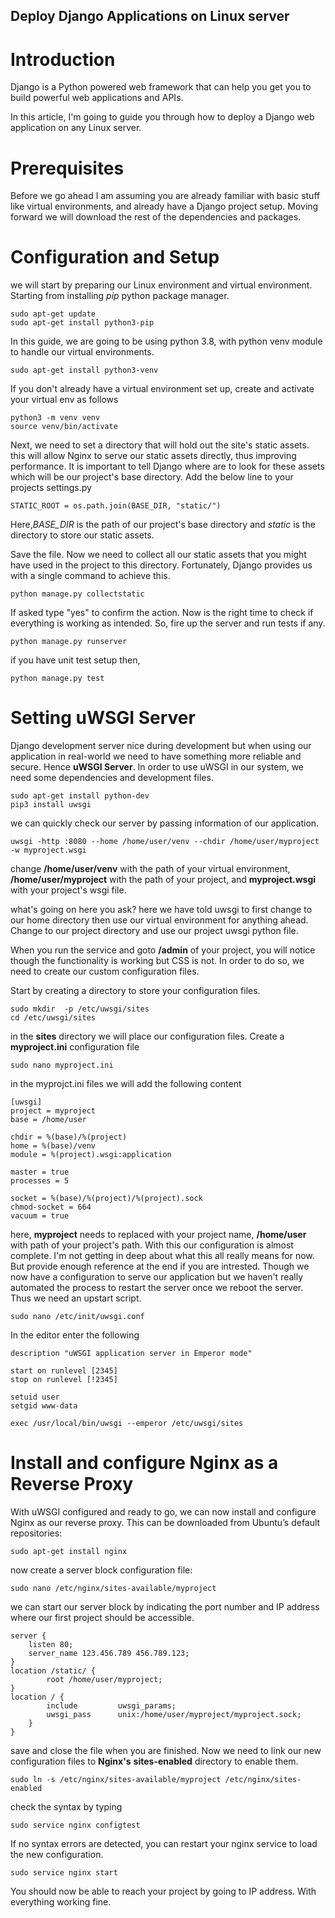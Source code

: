 ## Deploy Django Applications on Linux server

# Introduction
Django is a Python powered web framework that can help you get you to build powerful web applications and APIs.

In this article, I'm going to guide you through how to deploy a Django web application on any Linux server. 

# Prerequisites
Before we go ahead I am assuming you are already familiar with basic stuff like virtual environments, and already have a Django project setup. Moving forward we will download the rest of the dependencies and packages.

# Configuration and Setup
we will start by preparing our Linux environment and virtual environment. Starting from installing *pip* python package manager.

```
sudo apt-get update
sudo apt-get install python3-pip
``` 
In this guide, we are going to be using python 3.8, with python venv module to handle our virtual environments.

```
sudo apt-get install python3-venv
```

If you don't already have a virtual environment set up, create and activate your virtual env as follows
```
python3 -m venv venv
source venv/bin/activate
```

Next, we need to set a directory that will hold out the site's static assets. this will allow Nginx to serve our static assets directly, thus improving performance. It is important to tell Django where are to look for these assets which will be our project's base directory. Add the below line to your projects settings.py
```
STATIC_ROOT = os.path.join(BASE_DIR, "static/")
```

Here,*BASE_DIR* is the path of our project's base directory and *static* is the directory to store our static assets.

Save the file. Now we need to collect all our static assets that you might have used in the project to this directory. Fortunately, Django provides us with a single command to achieve this.
```
python manage.py collectstatic
```
If asked type "yes" to confirm the action. Now is the right time to check if everything is working as intended. So, fire up the server and run tests if any.

```
python manage.py runserver
```
if you have unit test setup then,
```
python manage.py test
```

# Setting uWSGI Server
Django development server nice during development but when using our application in real-world we need to have something more reliable and secure. Hence **uWSGI Server**. In order to use uWSGI in our system, we need some dependencies and development files.
```
sudo apt-get install python-dev
pip3 install uwsgi
```
we can quickly check our server by passing information of our application. 
```
uwsgi -http :8080 --home /home/user/venv --chdir /home/user/myproject -w myproject.wsgi
```
change **/home/user/venv** with the path of your virtual environment, **/home/user/myproject** with the path of your project, and **myproject.wsgi** with your project's wsgi file.

what's going on here you ask? here we have told uwsgi to first change to our home directory then use our virtual environment for anything ahead. Change to our project directory and use our project uwsgi python file.

When you run the service and goto **/admin** of your project, you will notice though the functionality is working but CSS is not. In order to do so, we need to create our custom configuration files.

Start by creating a directory to store your configuration files.
```
sudo mkdir  -p /etc/uwsgi/sites
cd /etc/uwsgi/sites
```
in the **sites** directory we will place our configuration files. Create a **myproject.ini** configuration file
```
sudo nano myproject.ini
```
in the myprojct.ini files we will add the following content
```
[uwsgi]
project = myproject
base = /home/user

chdir = %(base)/%(project)
home = %(base)/venv
module = %(project).wsgi:application

master = true
processes = 5

socket = %(base)/%(project)/%(project).sock
chmod-socket = 664
vacuum = true
```
here, **myproject** needs to replaced with your project name, **/home/user** with path of your project's path. With this our configuration is almost complete. I'm not getting in deep about what this all really means for now. But provide enough reference at the end if you are intrested. Though we now have a configuration to serve our application but we haven't really automated the process to restart the server once we reboot the server. Thus we need an upstart script.

```
sudo nano /etc/init/uwsgi.conf
```
In the editor enter the following
```
description "uWSGI application server in Emperor mode"

start on runlevel [2345]
stop on runlevel [!2345]

setuid user
setgid www-data

exec /usr/local/bin/uwsgi --emperor /etc/uwsgi/sites
```

# Install and configure Nginx as a Reverse Proxy
With uWSGI configured and ready to go, we can now install and configure Nginx as our reverse proxy. This can be downloaded from Ubuntu’s default repositories:
```
sudo apt-get install nginx
```
now create a server block configuration file:
```
sudo nano /etc/nginx/sites-available/myproject
```
we can start our server block by indicating the port number and IP address where our first project should be accessible.

```
server {
    listen 80;
    server_name 123.456.789 456.789.123;
}
location /static/ {
        root /home/user/myproject;
}
location / {
        include         uwsgi_params;
        uwsgi_pass      unix:/home/user/myproject/myproject.sock;
    }
}

```
save and close the file when you are finished. Now we need to link our new configuration files to **Nginx's** **sites-enabled** directory to enable them.
```
sudo ln -s /etc/nginx/sites-available/myproject /etc/nginx/sites-enabled
```
check the syntax by typing
```
sudo service nginx configtest
```
If no syntax errors are detected, you can restart your nginx service to load the new configuration.
```
sudo service nginx start
```

You should now be able to reach your project by going to IP address. With everything working fine.